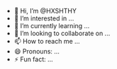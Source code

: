 - 👋 Hi, I’m @HXSHTHY
- 👀 I’m interested in ...
- 🌱 I’m currently learning ...
- 💞️ I’m looking to collaborate on ...
- 📫 How to reach me ...
- 😄 Pronouns: ...
- ⚡ Fun fact: ...

<!---i produce malware for research. also build tools for pentesting 
HXSHTHY/HXSHTHY is a ✨ special ✨ repository because its `README.md` (this file) appears on your GitHub profile.
You can click the Preview link to take a look at your changes.
--->
